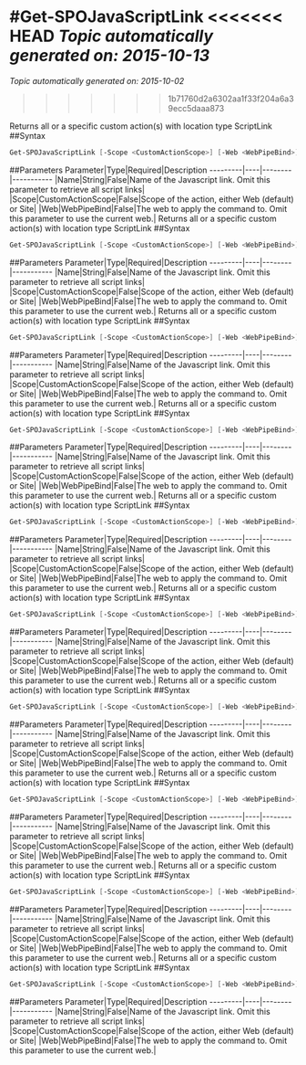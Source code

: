 #Get-SPOJavaScriptLink
<<<<<<< HEAD
*Topic automatically generated on: 2015-10-13*
=======
*Topic automatically generated on: 2015-10-02*
>>>>>>> 1b71760d2a6302aa1f33f204a6a39ecc5daaa873

Returns all or a specific custom action(s) with location type ScriptLink
##Syntax
```powershell
Get-SPOJavaScriptLink [-Scope <CustomActionScope>] [-Web <WebPipeBind>] [-Name <String>]
```


##Parameters
Parameter|Type|Required|Description
---------|----|--------|-----------
|Name|String|False|Name of the Javascript link. Omit this parameter to retrieve all script links|
|Scope|CustomActionScope|False|Scope of the action, either Web (default) or Site|
|Web|WebPipeBind|False|The web to apply the command to. Omit this parameter to use the current web.|
Returns all or a specific custom action(s) with location type ScriptLink
##Syntax
```powershell
Get-SPOJavaScriptLink [-Scope <CustomActionScope>] [-Web <WebPipeBind>] [-Name <String>]
```


##Parameters
Parameter|Type|Required|Description
---------|----|--------|-----------
|Name|String|False|Name of the Javascript link. Omit this parameter to retrieve all script links|
|Scope|CustomActionScope|False|Scope of the action, either Web (default) or Site|
|Web|WebPipeBind|False|The web to apply the command to. Omit this parameter to use the current web.|
Returns all or a specific custom action(s) with location type ScriptLink
##Syntax
```powershell
Get-SPOJavaScriptLink [-Scope <CustomActionScope>] [-Web <WebPipeBind>] [-Name <String>]
```


##Parameters
Parameter|Type|Required|Description
---------|----|--------|-----------
|Name|String|False|Name of the Javascript link. Omit this parameter to retrieve all script links|
|Scope|CustomActionScope|False|Scope of the action, either Web (default) or Site|
|Web|WebPipeBind|False|The web to apply the command to. Omit this parameter to use the current web.|
Returns all or a specific custom action(s) with location type ScriptLink
##Syntax
```powershell
Get-SPOJavaScriptLink [-Scope <CustomActionScope>] [-Web <WebPipeBind>] [-Name <String>]
```


##Parameters
Parameter|Type|Required|Description
---------|----|--------|-----------
|Name|String|False|Name of the Javascript link. Omit this parameter to retrieve all script links|
|Scope|CustomActionScope|False|Scope of the action, either Web (default) or Site|
|Web|WebPipeBind|False|The web to apply the command to. Omit this parameter to use the current web.|
Returns all or a specific custom action(s) with location type ScriptLink
##Syntax
```powershell
Get-SPOJavaScriptLink [-Scope <CustomActionScope>] [-Web <WebPipeBind>] [-Name <String>]
```


##Parameters
Parameter|Type|Required|Description
---------|----|--------|-----------
|Name|String|False|Name of the Javascript link. Omit this parameter to retrieve all script links|
|Scope|CustomActionScope|False|Scope of the action, either Web (default) or Site|
|Web|WebPipeBind|False|The web to apply the command to. Omit this parameter to use the current web.|
Returns all or a specific custom action(s) with location type ScriptLink
##Syntax
```powershell
Get-SPOJavaScriptLink [-Scope <CustomActionScope>] [-Web <WebPipeBind>] [-Name <String>]
```


##Parameters
Parameter|Type|Required|Description
---------|----|--------|-----------
|Name|String|False|Name of the Javascript link. Omit this parameter to retrieve all script links|
|Scope|CustomActionScope|False|Scope of the action, either Web (default) or Site|
|Web|WebPipeBind|False|The web to apply the command to. Omit this parameter to use the current web.|
Returns all or a specific custom action(s) with location type ScriptLink
##Syntax
```powershell
Get-SPOJavaScriptLink [-Scope <CustomActionScope>] [-Web <WebPipeBind>] [-Name <String>]
```


##Parameters
Parameter|Type|Required|Description
---------|----|--------|-----------
|Name|String|False|Name of the Javascript link. Omit this parameter to retrieve all script links|
|Scope|CustomActionScope|False|Scope of the action, either Web (default) or Site|
|Web|WebPipeBind|False|The web to apply the command to. Omit this parameter to use the current web.|
Returns all or a specific custom action(s) with location type ScriptLink
##Syntax
```powershell
Get-SPOJavaScriptLink [-Scope <CustomActionScope>] [-Web <WebPipeBind>] [-Name <String>]
```


##Parameters
Parameter|Type|Required|Description
---------|----|--------|-----------
|Name|String|False|Name of the Javascript link. Omit this parameter to retrieve all script links|
|Scope|CustomActionScope|False|Scope of the action, either Web (default) or Site|
|Web|WebPipeBind|False|The web to apply the command to. Omit this parameter to use the current web.|
Returns all or a specific custom action(s) with location type ScriptLink
##Syntax
```powershell
Get-SPOJavaScriptLink [-Scope <CustomActionScope>] [-Web <WebPipeBind>] [-Name <String>]
```


##Parameters
Parameter|Type|Required|Description
---------|----|--------|-----------
|Name|String|False|Name of the Javascript link. Omit this parameter to retrieve all script links|
|Scope|CustomActionScope|False|Scope of the action, either Web (default) or Site|
|Web|WebPipeBind|False|The web to apply the command to. Omit this parameter to use the current web.|
Returns all or a specific custom action(s) with location type ScriptLink
##Syntax
```powershell
Get-SPOJavaScriptLink [-Scope <CustomActionScope>] [-Web <WebPipeBind>] [-Name <String>]
```


##Parameters
Parameter|Type|Required|Description
---------|----|--------|-----------
|Name|String|False|Name of the Javascript link. Omit this parameter to retrieve all script links|
|Scope|CustomActionScope|False|Scope of the action, either Web (default) or Site|
|Web|WebPipeBind|False|The web to apply the command to. Omit this parameter to use the current web.|
